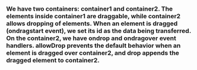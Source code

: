 
### We have two containers: container1 and container2. The elements inside container1 are draggable, while container2 allows dropping of elements. When an element is dragged (ondragstart event), we set its id as the data being transferred. On the container2, we have ondrop and ondragover event handlers. allowDrop prevents the default behavior when an element is dragged over container2, and drop appends the dragged element to container2.
<!--
**ambikayamadri/AmbikaYamadri** is a ✨ _special_ ✨ repository because its `README.md` (this file) appears on your GitHub profile.

Here are some ideas to get you started:

- 🔭 I’m currently working on ...
- 🌱 I’m currently learning ...
- 👯 I’m looking to collaborate on ...
- 🤔 I’m looking for help with ...
- 💬 Ask me about ...
- 📫 How to reach me: ...
- 😄 Pronouns: ...
- ⚡ Fun fact: ...
-->
